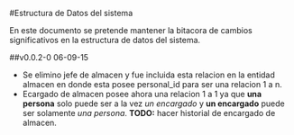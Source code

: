 #Estructura de Datos del sistema

En este documento se pretende mantener la bitacora de cambios significativos en la estructura de datos del sistema.

##v0.0.2-0 06-09-15

- Se elimino jefe de almacen y fue incluida esta relacion en la entidad almacen en donde esta posee personal_id para ser una relacion 1 a n.
- Ecargado de almacen posee ahora una relacion 1 a 1 ya que __una persona__ solo puede ser a la vez _un encargado_ y __un encargado__ puede ser solamente _una persona_. __TODO:__ hacer historial de encargado de almacen. 
